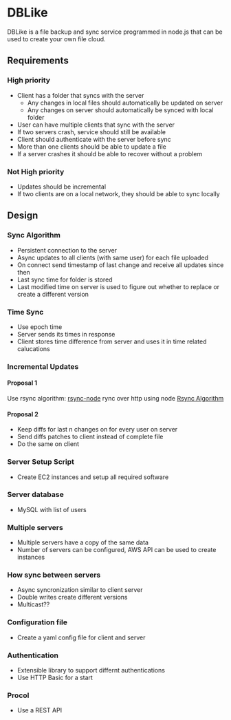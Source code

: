 DBLike
======

DBLike is a file backup and sync service programmed in node.js that can be used
to create your own file cloud.

Requirements
------------

### High priority ###

- Client has a folder that syncs with the server
  - Any changes in local files should automatically be updated on server
  - Any changes on server should automatically be synced with local folder
- User can have multiple clients that sync with the server
- If two servers crash, service should still be available
- Client should authenticate with the server before sync
- More than one clients should be able to update a file
- If a server crashes it should be able to recover without a problem

### Not High priority ###
- Updates should be incremental
- If two clients are on a local network, they should be able to sync locally


Design
------

### Sync Algorithm ###

- Persistent connection to the server
- Async updates to all clients (with same user) for each file uploaded
- On connect send timestamp of last change and receive all updates since then
- Last sync time for folder is stored
- Last modified time on server is used to figure out whether to replace
  or create a different version

### Time Sync ###
- Use epoch time
- Server sends its times in response 
- Client stores time difference from server and uses it in time related
  calucations

### Incremental Updates ###

#### Proposal 1 ####
Use rsync algorithm: [rsync-node](https://github.com/ttezel/anchor) rync
over http using node
[Rsync Algorithm](http://www.samba.org/~tridge/phd_thesis.pdf)

#### Proposal 2 ####
- Keep diffs for last n changes on for every user on server
- Send diffs patches to client instead of complete file
- Do the same on client

### Server Setup Script ###
- Create EC2 instances and setup all required software

### Server database ###
- MySQL with list of users

### Multiple servers ###
- Multiple servers have a copy of the same data
- Number of servers can be configured, AWS API can be used to create
  instances

### How sync between servers ###
- Async syncronization similar to client server
- Double writes create different versions 
- Multicast??

### Configuration file ###
- Create a yaml config file for client and server

### Authentication ###
- Extensible library to support differnt authentications
- Use HTTP Basic for a start

### Procol ###
- Use a REST API 

